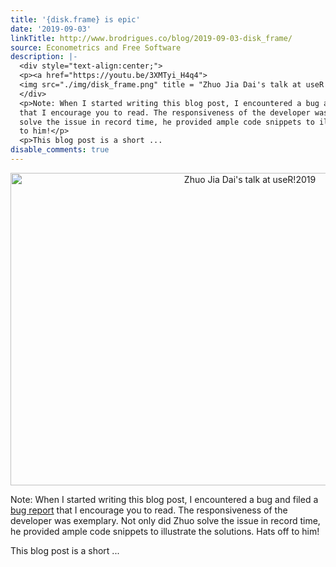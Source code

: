```yaml
---
title: '{disk.frame} is epic'
date: '2019-09-03'
linkTitle: http://www.brodrigues.co/blog/2019-09-03-disk_frame/
source: Econometrics and Free Software
description: |-
  <div style="text-align:center;">
  <p><a href="https://youtu.be/3XMTyi_H4q4">
  <img src="./img/disk_frame.png" title = "Zhuo Jia Dai's talk at useR!2019" width="750" height="500"></a></p>
  </div>
  <p>Note: When I started writing this blog post, I encountered a bug and filed a <a href="https://github.com/xiaodaigh/disk.frame/issues/141">bug report</a>
  that I encourage you to read. The responsiveness of the developer was exemplary. Not only did Zhuo
  solve the issue in record time, he provided ample code snippets to illustrate the solutions. Hats off
  to him!</p>
  <p>This blog post is a short ...
disable_comments: true
---
```

<div style="text-align:center;">
<p><a href="https://youtu.be/3XMTyi_H4q4">
<img src="./img/disk_frame.png" title = "Zhuo Jia Dai's talk at useR!2019" width="750" height="500"></a></p>
</div>
<p>Note: When I started writing this blog post, I encountered a bug and filed a <a href="https://github.com/xiaodaigh/disk.frame/issues/141">bug report</a>
that I encourage you to read. The responsiveness of the developer was exemplary. Not only did Zhuo
solve the issue in record time, he provided ample code snippets to illustrate the solutions. Hats off
to him!</p>
<p>This blog post is a short ...